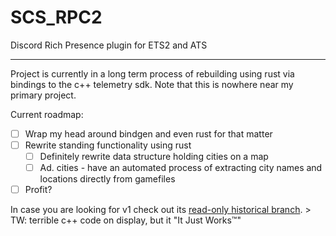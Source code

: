 # SCS_RPC2
Discord Rich Presence plugin for ETS2 and ATS
___

Project is currently in a long term process of rebuilding using rust via bindings to the c++ telemetry sdk. Note that this is nowhere near my primary project.

Current roadmap:
- [ ] Wrap my head around bindgen and even rust for that matter
- [ ] Rewrite standing functionality using rust
  - [ ] Definitely rewrite data structure holding cities on a map
  - [ ] Ad. cities - have an automated process of extracting city names and locations directly from gamefiles
- [ ] Profit?

In case you are looking for v1 check out its [read-only historical branch](https://github.com/Tarasa24/SCS_RPC2/tree/v1). > TW: terrible c++ code on display, but it "It Just Works™"
